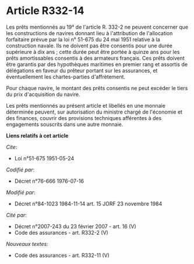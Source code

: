 # Article R332-14

Les prêts mentionnés au 19° de l'article R. 332-2 ne peuvent concerner que les constructions de navires donnant lieu à
l'attribution de l'allocation forfaitaire prévue par la loi n° 51-675 du 24 mai 1951 relative à la construction navale. Ils
ne doivent pas être consentis pour une durée supérieure à dix ans ; cette durée peut être portée à quinze ans pour les prêts
amortissables consentis à des armateurs français. Ces prêts doivent être garantis par des hypothèques maritimes en premier
rang et assortis de délégations en faveur du prêteur portant sur les assurances, et éventuellement les chartes-parties
d'affrètement.

Pour chaque navire, le montant des prêts consentis ne peut excéder le tiers du prix d'acquisition du navire.

Les prêts mentionnés au présent article et libellés en une monnaie déterminée peuvent, sur autorisation du ministre chargé de
l'économie et des finances, couvrir des provisions techniques afférentes à des engagements souscrits dans une autre monnaie.

**Liens relatifs à cet article**

_Cite_:

  - Loi n°51-675 1951-05-24

_Codifié par_:

  - Décret n°76-666 1976-07-16

_Modifié par_:

  - Décret n°84-1023 1984-11-14 art. 15 JORF 23 novembre 1984

_Cité par_:

  - Décret n°2007-243 du 23 février 2007 - art. 16 (V)
  - Code des assurances - art. R332-2 (V)

_Nouveaux textes_:

  - Code des assurances - art. R332-11 (V)
